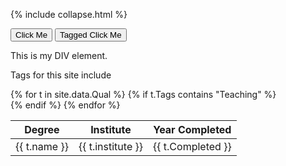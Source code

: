 
{% include collapse.html %}

<button onclick="myFunction('myDIV')">Click Me</button>
<button onclick="myFunction('taggedDIV')">Tagged Click Me</button>

<div id="myDIV">
  This is my DIV element.
</div> 


Tags for this site include 


<table>
<thead>
  <tr>
    <th>Degree</th>
    <th>Institute</th>
    <th>Year Completed</th>
  </tr>
</thead>
<tbody>    
{% for t in site.data.Qual %}
    {% if t.Tags contains "Teaching" %}
    <div id="taggedDIV">
    <tr>
    <td>{{ t.name }}</td>
    <td>{{ t.institute }}</td>
    <td>{{ t.Completed }}</td>
  </tr>
    </div>
    {% endif %}
{% endfor %}

</tbody>
  </table>
